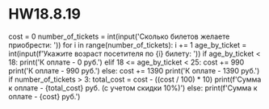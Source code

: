 # HW18.8.19

cost = 0
number_of_tickets = int(input('Сколько билетов желаете приобрести: '))
for i in range(number_of_tickets):
    i += 1
    age_by_ticket = int(input(f'Укажите возраст посетителя по {i} билету: '))
    if age_by_ticket < 18:
            print('К оплате - 0 руб.')
    elif 18 <= age_by_ticket < 25:
            cost += 990
            print('К оплате - 990 руб.')
    else:
            cost += 1390
            print('К оплате - 1390 руб.')
if number_of_tickets > 3:
    total_cost = cost - ((cost / 100) * 10)
    print(f'Сумма к оплате - {total_cost} руб. (с учетом скидки 10%)')
else:
    print(f'Сумма к оплате - {cost} руб.')
